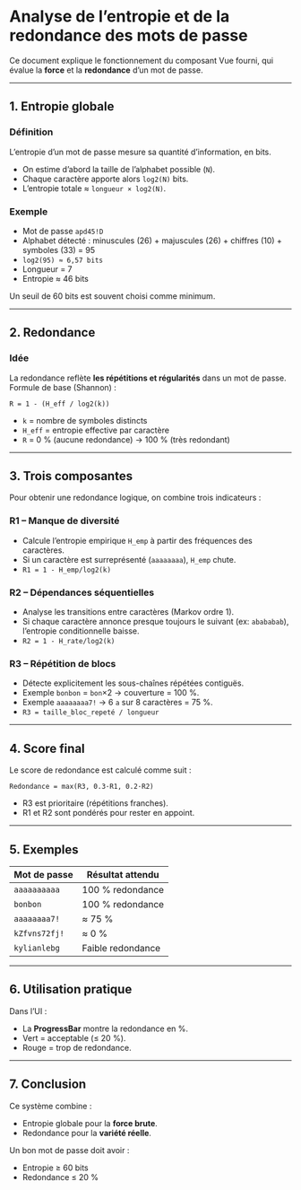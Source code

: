 # Analyse de l’entropie et de la redondance des mots de passe

Ce document explique le fonctionnement du composant Vue fourni, qui évalue la **force** et la **redondance** d’un mot de passe.

---

## 1. Entropie globale

### Définition
L’entropie d’un mot de passe mesure sa quantité d’information, en bits.

- On estime d’abord la taille de l’alphabet possible (`N`).
- Chaque caractère apporte alors `log2(N)` bits.
- L’entropie totale ≈ `longueur × log2(N)`.

### Exemple
- Mot de passe `apd45!D`
- Alphabet détecté : minuscules (26) + majuscules (26) + chiffres (10) + symboles (33) = 95
- `log2(95) ≈ 6,57 bits`
- Longueur = 7
- Entropie ≈ 46 bits

Un seuil de 60 bits est souvent choisi comme minimum.

---

## 2. Redondance

### Idée
La redondance reflète **les répétitions et régularités** dans un mot de passe.  
Formule de base (Shannon) :

```
R = 1 - (H_eff / log2(k))
```

- `k` = nombre de symboles distincts
- `H_eff` = entropie effective par caractère
- `R` = 0 % (aucune redondance) → 100 % (très redondant)

---

## 3. Trois composantes

Pour obtenir une redondance logique, on combine trois indicateurs :

### R1 – Manque de diversité
- Calcule l’entropie empirique `H_emp` à partir des fréquences des caractères.
- Si un caractère est surreprésenté (`aaaaaaaa`), `H_emp` chute.
- `R1 = 1 - H_emp/log2(k)`

### R2 – Dépendances séquentielles
- Analyse les transitions entre caractères (Markov ordre 1).
- Si chaque caractère annonce presque toujours le suivant (ex: `abababab`), l’entropie conditionnelle baisse.
- `R2 = 1 - H_rate/log2(k)`

### R3 – Répétition de blocs
- Détecte explicitement les sous-chaînes répétées contiguës.
- Exemple `bonbon` = `bon`×2 → couverture = 100 %.
- Exemple `aaaaaaaa7!` → 6 `a` sur 8 caractères = 75 %.
- `R3 = taille_bloc_repeté / longueur`

---

## 4. Score final

Le score de redondance est calculé comme suit :

```
Redondance = max(R3, 0.3·R1, 0.2·R2)
```

- R3 est prioritaire (répétitions franches).
- R1 et R2 sont pondérés pour rester en appoint.

---

## 5. Exemples

| Mot de passe     | Résultat attendu |
|------------------|------------------|
| `aaaaaaaaaa`     | 100 % redondance |
| `bonbon`         | 100 % redondance |
| `aaaaaaaa7!`     | ≈ 75 %           |
| `kZfvns72fj!`    | ≈ 0 %            |
| `kylianlebg`     | Faible redondance |

---

## 6. Utilisation pratique

Dans l’UI :
- La **ProgressBar** montre la redondance en %.
- Vert = acceptable (≤ 20 %).
- Rouge = trop de redondance.

---

## 7. Conclusion

Ce système combine :
- Entropie globale pour la **force brute**.
- Redondance pour la **variété réelle**.

Un bon mot de passe doit avoir :
- Entropie ≥ 60 bits
- Redondance ≤ 20 %
